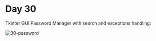 # Day 30
Tkinter GUI Password Manager with search and exceptions handling:

![30-password](https://github.com/paweldro/100-days-of-code-python-bootcamp/assets/29238627/49a9eed0-f4ec-495f-ba80-2d17cf4cfd66)



